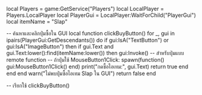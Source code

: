 local Players = game:GetService("Players")
local LocalPlayer = Players.LocalPlayer
local PlayerGui = LocalPlayer:WaitForChild("PlayerGui")
local itemName = "Slap"

-- ค้นหาและคลิกปุ่มซื้อใน GUI
local function clickBuyButton()
    for _, gui in ipairs(PlayerGui:GetDescendants()) do
        if gui:IsA("TextButton") or gui:IsA("ImageButton") then
            if gui.Text and gui.Text:lower():find(itemName:lower()) then
                gui:Invoke()               -- สำหรับปุ่มแบบ remote function
                -- ถ้าปุ่มใช้ MouseButton1Click:
                spawn(function() gui:MouseButton1Click() end)
                print("กดซื้อไอเทม:", gui.Text)
                return true
            end
        end
    end
    warn("ไม่พบปุ่มซื้อไอเทม Slap ใน GUI")
    return false
end

-- เรียกใช้
clickBuyButton()
